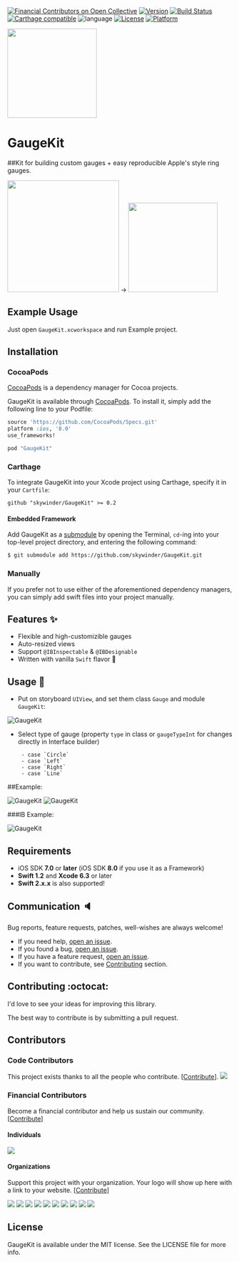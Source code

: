 [![Financial Contributors on Open Collective](https://opencollective.com/GaugeKit/all/badge.svg?label=financial+contributors)](https://opencollective.com/GaugeKit) [![Version](https://img.shields.io/cocoapods/v/GaugeKit.svg?style=flat)](http://cocoapods.org/pods/GaugeKit)
[![Build Status](https://travis-ci.org/skywinder/GaugeKit.svg)](https://travis-ci.org/skywinder/GaugeKit)
[![Carthage compatible](https://img.shields.io/badge/Carthage-compatible-4BC51D.svg?style=flat)](https://github.com/Carthage/Carthage)
![language](https://img.shields.io/badge/Language-%20Swift%20-orange.svg)
[![License](https://img.shields.io/cocoapods/l/GaugeKit.svg?style=flat)](http://cocoapods.org/pods/GaugeKit)
[![Platform](https://img.shields.io/cocoapods/p/GaugeKit.svg?style=flat)](http://cocoapods.org/pods/GaugeKit)

<img src="https://raw.githubusercontent.com/skywinder/GaugeKit/master/Images/GK.PNG" width="200">

# GaugeKit
##Kit for building custom gauges + easy reproducible Apple's style ring gauges.

<img src="https://raw.githubusercontent.com/skywinder/GaugeKit/master/Images/appleFitness.png" width="250">
->
<img src="https://raw.githubusercontent.com/skywinder/GaugeKit/master/Images/gauge.gif" width="200">



## Example Usage

Just open `GaugeKit.xcworkspace` and run Example project.

## Installation

### CocoaPods

[CocoaPods](http://cocoapods.org) is a dependency manager for Cocoa projects.

GaugeKit is available through [CocoaPods](http://cocoapods.org). To install
it, simply add the following line to your Podfile:

```ruby
source 'https://github.com/CocoaPods/Specs.git'
platform :ios, '8.0'
use_frameworks!

pod "GaugeKit"
```

### Carthage

To integrate GaugeKit into your Xcode project using Carthage, specify it in your `Cartfile`:

```ogdl
github "skywinder/GaugeKit" >= 0.2
```


#### Embedded Framework

Add GaugeKit as a [submodule](http://git-scm.com/docs/git-submodule) by opening the Terminal, `cd`-ing into your top-level project directory, and entering the following command:

```bash
$ git submodule add https://github.com/skywinder/GaugeKit.git
```

### Manually

If you prefer not to use either of the aforementioned dependency managers, you can simply add swift files into your project manually.


## Features :sparkles:

- Flexible and high-customizible gauges
- Auto-resized views
- Support `@IBInspectable` & `@IBDesignable`
- Written with vanilla `Swift` flavor :baby_chick:

## Usage :rainbow:

- Put on storyboard `UIView`, and set them class `Gauge` and module `GaugeKit`:

![GaugeKit](https://raw.githubusercontent.com/skywinder/GaugeKit/master/Images/IB_class.png)

- Select type of gauge (property `type` in class or `gaugeTypeInt` for changes directly in Interface builder)

       - case `Circle`
       - case `Left`
       - case `Right`
       - case `Line`

##Example:

![GaugeKit](https://raw.githubusercontent.com/skywinder/GaugeKit/master/Images/GaugeKit_sreenshot.png)
![GaugeKit](https://raw.githubusercontent.com/skywinder/GaugeKit/master/Images/SWGauge_example.gif)

###IB Example:

![GaugeKit](https://raw.githubusercontent.com/skywinder/GaugeKit/master/Images/ib_example_1.gif)

## Requirements

- iOS SDK **7.0** or **later** (iOS SDK **8.0** if you use it as a Framework)
- **Swift 1.2** and **Xcode 6.3** or later 
- **Swift 2.x.x** is also supported!

## Communication :speaker:

Bug reports, feature requests, patches, well-wishes are always welcome! 

- If you need help, [open an issue](https://github.com/skywinder/GaugeKit/issues/new).
- If you found a bug, [open an issue](https://github.com/skywinder/GaugeKit/issues/new).
- If you have a feature request, [open an issue](https://github.com/skywinder/GaugeKit/issues/new).
- If you want to contribute, see [Contributing](https://github.com/skywinder/GaugeKit#contributing-octocat) section.

## Contributing :octocat:
I'd love to see your ideas for improving this library.

The best way to contribute is by submitting a pull request.

## Contributors

### Code Contributors

This project exists thanks to all the people who contribute. [[Contribute](CONTRIBUTING.md)].
<a href="https://github.com/skywinder/GaugeKit/graphs/contributors"><img src="https://opencollective.com/GaugeKit/contributors.svg?width=890&button=false" /></a>

### Financial Contributors

Become a financial contributor and help us sustain our community. [[Contribute](https://opencollective.com/GaugeKit/contribute)]

#### Individuals

<a href="https://opencollective.com/GaugeKit"><img src="https://opencollective.com/GaugeKit/individuals.svg?width=890"></a>

#### Organizations

Support this project with your organization. Your logo will show up here with a link to your website. [[Contribute](https://opencollective.com/GaugeKit/contribute)]

<a href="https://opencollective.com/GaugeKit/organization/0/website"><img src="https://opencollective.com/GaugeKit/organization/0/avatar.svg"></a>
<a href="https://opencollective.com/GaugeKit/organization/1/website"><img src="https://opencollective.com/GaugeKit/organization/1/avatar.svg"></a>
<a href="https://opencollective.com/GaugeKit/organization/2/website"><img src="https://opencollective.com/GaugeKit/organization/2/avatar.svg"></a>
<a href="https://opencollective.com/GaugeKit/organization/3/website"><img src="https://opencollective.com/GaugeKit/organization/3/avatar.svg"></a>
<a href="https://opencollective.com/GaugeKit/organization/4/website"><img src="https://opencollective.com/GaugeKit/organization/4/avatar.svg"></a>
<a href="https://opencollective.com/GaugeKit/organization/5/website"><img src="https://opencollective.com/GaugeKit/organization/5/avatar.svg"></a>
<a href="https://opencollective.com/GaugeKit/organization/6/website"><img src="https://opencollective.com/GaugeKit/organization/6/avatar.svg"></a>
<a href="https://opencollective.com/GaugeKit/organization/7/website"><img src="https://opencollective.com/GaugeKit/organization/7/avatar.svg"></a>
<a href="https://opencollective.com/GaugeKit/organization/8/website"><img src="https://opencollective.com/GaugeKit/organization/8/avatar.svg"></a>
<a href="https://opencollective.com/GaugeKit/organization/9/website"><img src="https://opencollective.com/GaugeKit/organization/9/avatar.svg"></a>

## License

GaugeKit is available under the MIT license. See the LICENSE file for more info.
